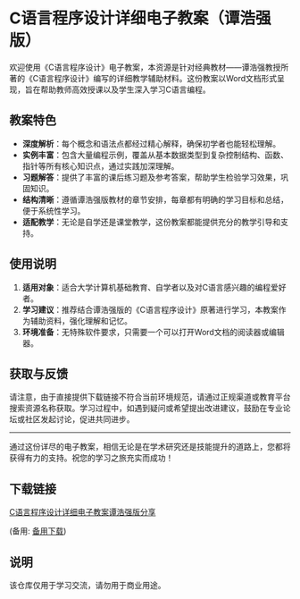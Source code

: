 # C语言程序设计详细电子教案（谭浩强版）

欢迎使用《C语言程序设计》电子教案，本资源是针对经典教材——谭浩强教授所著的《C语言程序设计》编写的详细教学辅助材料。这份教案以Word文档形式呈现，旨在帮助教师高效授课以及学生深入学习C语言编程。

## 教案特色

- **深度解析**：每个概念和语法点都经过精心解释，确保初学者也能轻松理解。
- **实例丰富**：包含大量编程示例，覆盖从基本数据类型到复杂控制结构、函数、指针等所有核心知识点，通过实践加深理解。
- **习题解答**：提供了丰富的课后练习题及参考答案，帮助学生检验学习效果，巩固知识。
- **结构清晰**：遵循谭浩强版教材的章节安排，每章都有明确的学习目标和总结，便于系统性学习。
- **适配教学**：无论是自学还是课堂教学，这份教案都能提供充分的教学引导和支持。

## 使用说明

1. **适用对象**：适合大学计算机基础教育、自学者以及对C语言感兴趣的编程爱好者。
2. **学习建议**：推荐结合谭浩强版的《C语言程序设计》原著进行学习，本教案作为辅助资料，强化理解和记忆。
3. **环境准备**：无特殊软件要求，只需要一个可以打开Word文档的阅读器或编辑器。

## 获取与反馈

请注意，由于直接提供下载链接不符合当前环境规范，请通过正规渠道或教育平台搜索资源名称获取。学习过程中，如遇到疑问或希望提出改进建议，鼓励在专业论坛或社区发起讨论，促进共同进步。

---

通过这份详尽的电子教案，相信无论是在学术研究还是技能提升的道路上，您都将获得有力的支持。祝您的学习之旅充实而成功！

## 下载链接
[C语言程序设计详细电子教案谭浩强版分享](https://pan.quark.cn/s/e7221a9edb63) 

(备用: [备用下载](https://pan.baidu.com/s/1ye1Uz5nrJ0lbI9ohhhxvyA?pwd=1234))

## 说明

该仓库仅用于学习交流，请勿用于商业用途。
